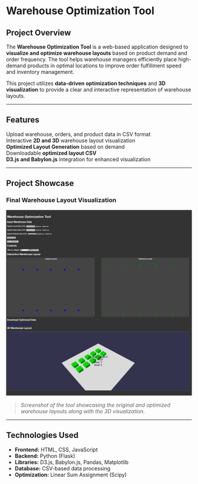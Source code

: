 #  Warehouse Optimization Tool

##  Project Overview
The **Warehouse Optimization Tool** is a web-based application designed to **visualize and optimize warehouse layouts** based on product demand and order frequency. The tool helps warehouse managers efficiently place high-demand products in optimal locations to improve order fulfillment speed and inventory management.

This project utilizes **data-driven optimization techniques** and **3D visualization** to provide a clear and interactive representation of warehouse layouts.

---

##  Features
Upload warehouse, orders, and product data in CSV format  
 Interactive **2D and 3D** warehouse layout visualization  
**Optimized Layout Generation** based on demand  
 Downloadable **optimized layout CSV**  
 **D3.js and Babylon.js** integration for enhanced visualization  

---

##  Project Showcase
### **Final Warehouse Layout Visualization**
![Warehouse Optimization Tool](WarehouseLayoutV1.jpg)

> *Screenshot of the tool showcasing the original and optimized warehouse layouts along with the 3D visualization.*

---

##  Technologies Used
- **Frontend:** HTML, CSS, JavaScript  
- **Backend:** Python (Flask)  
- **Libraries:** D3.js, Babylon.js, Pandas, Matplotlib  
- **Database:** CSV-based data processing  
- **Optimization:** Linear Sum Assignment (Scipy)  

